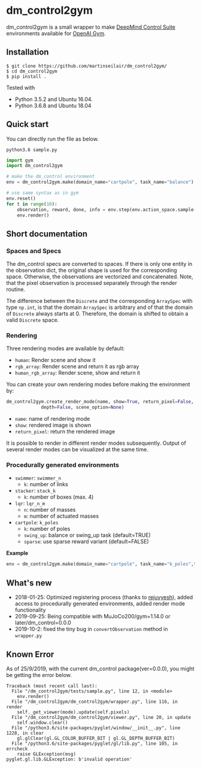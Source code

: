 # dm_control2gym

dm_control2gym is a small wrapper to make [DeepMind Control Suite](https://github.com/deepmind/dm_control) environments available for [OpenAI Gym](https://github.com/openai/gym).

## Installation

```shell
$ git clone https://github.com/martinseilair/dm_control2gym/
$ cd dm_control2gym
$ pip install .
```

Tested with
- Python 3.5.2 and Ubuntu 16.04.
- Python 3.6.8 and Ubuntu 18.04

## Quick start
You can directly run the file as below.

```shell
python3.6 sample.py
```


```python
import gym
import dm_control2gym

# make the dm_control environment
env = dm_control2gym.make(domain_name="cartpole", task_name="balance")

# use same syntax as in gym
env.reset()
for t in range(10):
    observation, reward, done, info = env.step(env.action_space.sample()) # take a random action
    env.render()

```

## Short documentation

### Spaces and Specs

The dm_control specs are converted to spaces. If there is only one entity in the observation dict, the original shape is used for the corresponding space. Otherwise, the observations are vectorized and concatenated.
Note, that the pixel observation is processed separately through the render routine.

The difference between the `Discrete` and the corresponding `ArraySpec` with type `np.int`, is that the domain `ArraySpec` is arbitrary and of that the domain of `Discrete` always starts at 0. Therefore, the domain is shifted  to obtain a valid `Discrete` space.

### Rendering
Three rendering modes are available by default:

* `human`: Render scene and show it
* `rgb_array`: Render scene and return it as rgb array
* `human_rgb_array`: Render scene, show and return it

You can create your own rendering modes before making the environment by:

```python
dm_control2gym.create_render_mode(name, show=True, return_pixel=False, height=240, width=320, camera_id=-1, overlays=(),
             depth=False, scene_option=None)
```

* `name`: name of rendering mode
* `show`: rendered image is shown
* `return_pixel`: return the rendered image

It is possible to render in different render modes subsequently. Output of several render modes can be visualized at the same time.




### Procedurally generated environments

* `swimmer`: `swimmer_n`
    - `k`: number of links
* `stacker`: `stack_k`
    - `k`: number of boxes (max. 4)
* `lqr`: `lqr_n_m`
    - `n`: number of masses
    - `m`: number of actuated masses
* `cartpole`: `k_poles`
    - `k`: number of poles
    - `swing_up`: balance or swing_up task (default=TRUE)
    - `sparse`: use sparse reward variant (default=FALSE)
    

__Example__

```python
env = dm_control2gym.make(domain_name="cartpole", task_name="k_poles",task_kwargs={'k':10})
```

## What's new

- 2018-01-25: Optimized registering process (thanks to [rejuvyesh](https://github.com/rejuvyesh)), added access to procedurally generated environments, added render mode functionality
- 2019-09-25: Being compatible with MuJoCo200/gym=1.14.0 or later/dm_control=0.0.0
- 2019-10-2: fixed the tiny bug in `convertObservation` method in `wrapper.py`



## Known Error
As of 25/9/2019, with the current dm_control package(ver=0.0.0), you might be getting the error below.

```shell
Traceback (most recent call last):
  File "/dm_control2gym/tests/sample.py", line 12, in <module>
    env.render()
  File "/dm_control2gym/dm_control2gym/wrapper.py", line 116, in render
    self._get_viewer(mode).update(self.pixels)
  File "/dm_control2gym/dm_control2gym/viewer.py", line 20, in update
    self.window.clear()
  File "/python3.6/site-packages/pyglet/window/__init__.py", line 1228, in clear
    gl.glClear(gl.GL_COLOR_BUFFER_BIT | gl.GL_DEPTH_BUFFER_BIT)
  File "/python3.6/site-packages/pyglet/gl/lib.py", line 105, in errcheck
    raise GLException(msg)
pyglet.gl.lib.GLException: b'invalid operation'
```

